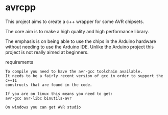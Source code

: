 avrcpp
======
This project aims to create a c++ wrapper for some AVR chipsets.

The core aim is to make a high quality and high performance library.

The emphasis is on being able to use the chips in the Arduino hardware without
needing to use the Arduino IDE. Unlike the Arduino project this project is not
really aimed at beginners.

requirements
~~~~~~~~~~~~
To compile you need to have the avr-gcc toolchain available.
It needs to be a fairly recent version of gcc in order to support the c++11
constructs that are found in the code.

If you are on linux this means you need to get:
avr-gcc avr-libc binutils-avr

On windows you can get AVR studio
